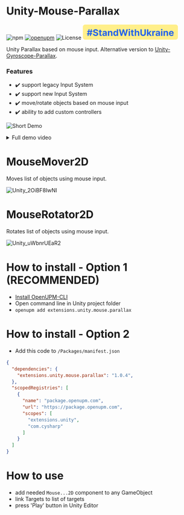 # Unity-Mouse-Parallax
![npm](https://img.shields.io/npm/v/extensions.unity.mouse.parallax) [![openupm](https://img.shields.io/npm/v/extensions.unity.mouse.parallax?label=openupm&registry_uri=https://package.openupm.com)](https://openupm.com/packages/extensions.unity.mouse.parallax/) ![License](https://img.shields.io/github/license/IvanMurzak/Unity-Mouse-Parallax) [![Stand With Ukraine](https://raw.githubusercontent.com/vshymanskyy/StandWithUkraine/main/badges/StandWithUkraine.svg)](https://stand-with-ukraine.pp.ua)

Unity Parallax based on mouse input. Alternative version to [Unity-Gyroscope-Parallax](https://github.com/IvanMurzak/Unity-Gyroscope-Parallax).

### Features
- ✔️ support legacy Input System
- ✔️ support new Input System
- ✔️ move/rotate objects based on mouse input
- ✔️ ability to add custom controllers

![Short Demo](https://user-images.githubusercontent.com/9135028/198884624-d8dacd24-41db-4488-b33c-59102809c336.gif)

<details>
  <summary>Full demo video</summary>
  
https://user-images.githubusercontent.com/9135028/198884331-8e084cda-77bb-427a-bb6a-7d6af585b26f.mp4

</details>


# MouseMover2D
Moves list of objects using mouse input.

![Unity_2OiBF8IwNI](https://user-images.githubusercontent.com/9135028/198884833-761cd597-f749-4d02-8742-7fdf46c6144c.png)

# MouseRotator2D
Rotates list of objects using mouse input.

![Unity_uWbnrUEaR2](https://user-images.githubusercontent.com/9135028/198884825-d3b2872e-5331-4519-afe6-9061b80ebd8c.png)

# How to install - Option 1 (RECOMMENDED)
- [Install OpenUPM-CLI](https://github.com/openupm/openupm-cli#installation)
- Open command line in Unity project folder
- `openupm add extensions.unity.mouse.parallax`

# How to install - Option 2
- Add this code to <code>/Packages/manifest.json</code>
```json
{
  "dependencies": {
    "extensions.unity.mouse.parallax": "1.0.4",
  },
  "scopedRegistries": [
    {
      "name": "package.openupm.com",
      "url": "https://package.openupm.com",
      "scopes": [
        "extensions.unity",
        "com.cysharp"
      ]
    }
  ]
}
```

# How to use
- add needed `Mouse...2D` component to any GameObject
- link Targets to list of targets
- press 'Play' button in Unity Editor
